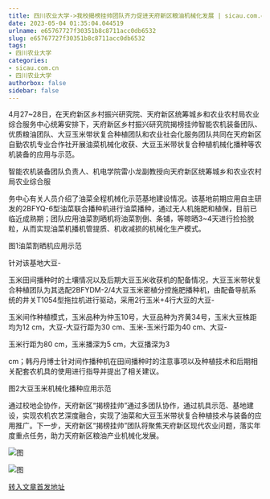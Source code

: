 ```yaml
---
title: 四川农业大学->我校揭榜挂帅团队齐力促进天府新区粮油机械化发展 | sicau.com.cn
date: 2023-05-04 01:35:04.044519
urlname: e65767727f30351b8c8711acc0db6532
slug: e65767727f30351b8c8711acc0db6532
tags: 
- 四川农业大学
categories:
- sicau.com.cn
- 四川农业大学
authorbox: false
sidebar: false
---
```

4月27~28日，在天府新区乡村振兴研究院、天府新区统筹城乡和农业农村局农业综合服务中心统筹安排下，天府新区乡村振兴研究院揭榜挂帅智能农机装备团队、优质粮油团队、大豆玉米带状复合种植团队和农业社会化服务团队共同在天府新区自勤农机专业合作社开展油菜机械化收获、大豆玉米带状复合种植机械化播种等农机装备的应用与示范。

智能农机装备团队负责人、机电学院雷小龙副教授向天府新区统筹城乡和农业农村局农业综合服
<!--more-->
务中心有关人员介绍了油菜全程机械化示范基地建设情况。该基地前期应用自主研发的2BFYQ-6型油菜联合播种机进行油菜播种，通过无人机施肥和植保，目前已临近成熟期；团队应用油菜割晒机将油菜割倒、条铺，等晾晒3~4天进行捡拾脱粒，从而实现油菜机播机管提质、机收减损的机械化生产模式。

图1油菜割晒机应用示范

针对该基地大豆-

玉米田间播种时的土壤情况以及后期大豆玉米收获机的配备情况，大豆玉米带状复合种植团队为其选配2BFYDM-2/4大豆玉米密植分控施肥播种机，由配备导航系统的井关T1054型拖拉机进行驱动，采用2行玉米+4行大豆的大豆-

玉米间作种植模式，玉米品种为仲玉10号，大豆品种为齐黄34号，玉米大豆株距均为12 cm，大豆-大豆行距为30 cm、玉米-玉米行距为40 cm、大豆-

玉米行距为80 cm，玉米播深为5 cm，大豆播深为3

cm；韩丹丹博士针对间作播种机在田间播种时的注意事项以及种植技术和后期相关配套农机具的使用进行指导并提出了相关建议。

图2大豆玉米机械化播种应用示范

通过校地企协作，天府新区“揭榜挂帅”通过多团队协作，通过机具示范、基地建设，实现农机农艺深度融合，实现了油菜和大豆玉米带状复合种植技术与装备的应用推广。下一步，天府新区“揭榜挂帅”团队将聚焦天府新区现代农业问题，落实年度重点任务，助力天府新区粮油产业机械化发展。

![图](https://news.sicau.edu.cn/__local/1/1B/5D/78362077B4A2323F7F69193F586_F08D2FE6_306E4F.png)

![图](https://news.sicau.edu.cn/__local/3/A3/8A/5645B16E2FA33AAFC6D8542BF6F_AF0C7480_1FADCE.png)

[转入文章首发地址](https://news.sicau.edu.cn/info/1078/72057.htm)